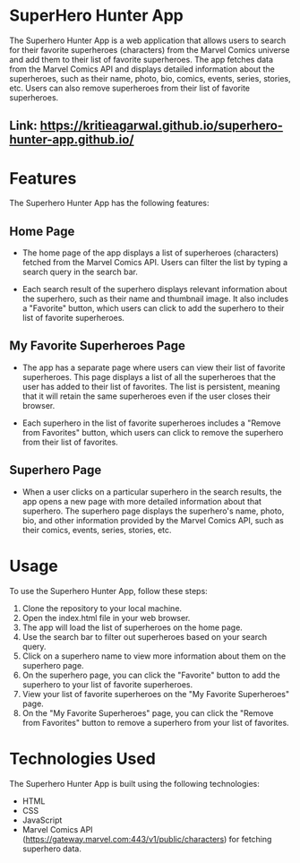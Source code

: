 # SuperHero Hunter App
The Superhero Hunter App is a web application that allows users to search for their favorite superheroes (characters) from the Marvel Comics universe and add them to their list of favorite superheroes. The app fetches data from the Marvel Comics API and displays detailed information about the superheroes, such as their name, photo, bio, comics, events, series, stories, etc. Users can also remove superheroes from their list of favorite superheroes.

## Link: https://kritieagarwal.github.io/superhero-hunter-app.github.io/

# Features
The Superhero Hunter App has the following features:
## Home Page
- The home page of the app displays a list of superheroes (characters) fetched from the Marvel Comics API. Users can filter the list by typing a search query in the search bar.

- Each search result of the superhero displays relevant information about the superhero, such as their name and thumbnail image. It also includes a "Favorite" button, which users can click to add the superhero to their list of favorite superheroes.

## My Favorite Superheroes Page
- The app has a separate page where users can view their list of favorite superheroes. This page displays a list of all the superheroes that the user has added to their list of favorites. The list is persistent, meaning that it will retain the same superheroes even if the user closes their browser.

- Each superhero in the list of favorite superheroes includes a "Remove from Favorites" button, which users can click to remove the superhero from their list of favorites.

## Superhero Page
- When a user clicks on a particular superhero in the search results, the app opens a new page with more detailed information about that superhero. The superhero page displays the superhero's name, photo, bio, and other information provided by the Marvel Comics API, such as their comics, events, series, stories, etc.

# Usage
To use the Superhero Hunter App, follow these steps:

1. Clone the repository to your local machine.
2. Open the index.html file in your web browser.
3. The app will load the list of superheroes on the home page.
4. Use the search bar to filter out superheroes based on your search query.
5. Click on a superhero name to view more information about them on the superhero page.
6. On the superhero page, you can click the "Favorite" button to add the superhero to your list of favorite superheroes.
7. View your list of favorite superheroes on the "My Favorite Superheroes" page.
8. On the "My Favorite Superheroes" page, you can click the "Remove from Favorites" button to remove a superhero from your list of favorites.

# Technologies Used
The Superhero Hunter App is built using the following technologies:

- HTML
- CSS
- JavaScript
- Marvel Comics API (https://gateway.marvel.com:443/v1/public/characters) for fetching superhero data.
